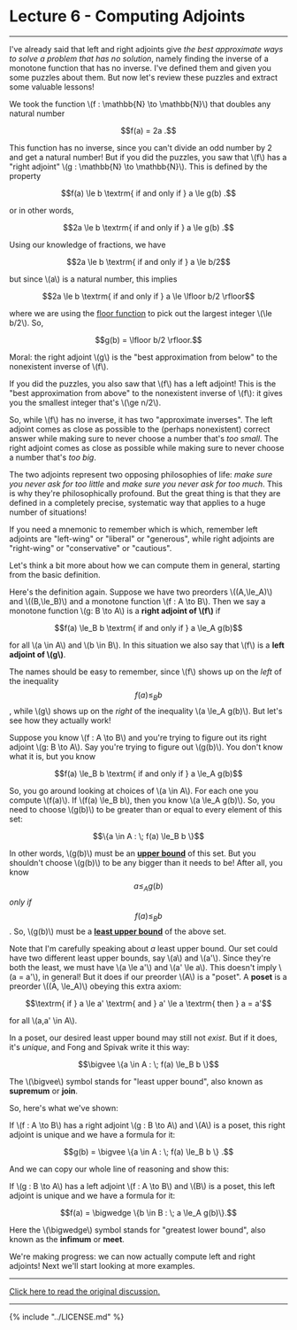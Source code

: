 # Lecture 6 - Computing Adjoints
---
I've already said that left and right adjoints give _the best
approximate ways to solve a problem that has no solution_, namely
finding the inverse of a monotone function that has no inverse. I've
defined them and given you some puzzles about them. But now let's
review these puzzles and extract some valuable lessons!

We took the function \\(f : \mathbb{N} \to \mathbb{N}\\) that doubles
any natural number

<center>$$f(a) = 2a .$$</center>

This function has no inverse, since you can't divide an odd number by
2 and get a natural number! But if you did the puzzles, you saw that
\\(f\\) has a "right adjoint" \\(g : \mathbb{N} \to \mathbb{N}\\).
This is defined by the property

<center>$$f(a) \le b \textrm{ if and only if } a \le g(b) .$$</center>

or in other words,

<center>$$2a \le b \textrm{ if and only if } a \le g(b) .$$</center>

Using our knowledge of fractions, we have

<center>$$2a \le b \textrm{ if and only if }  a \le b/2$$</center>

but since \\(a\\) is a natural number, this implies

<center>$$2a \le b \textrm{ if and only if }  a \le \lfloor b/2 \rfloor$$</center>

where we are using the [floor
function](https://en.wikipedia.org/wiki/Floor_and_ceiling_functions)
to pick out the largest integer \\(\le b/2\\). So,

<center>$$g(b) = \lfloor b/2 \rfloor.$$</center>

Moral: the right adjoint \\(g\\) is the "best approximation from
below" to the nonexistent inverse of \\(f\\).

If you did the puzzles, you also saw that \\(f\\) has a left adjoint!
This is the "best approximation from above" to the nonexistent inverse
of \\(f\\): it gives you the smallest integer that's \\(\ge n/2\\).

So, while \\(f\\) has no inverse, it has two "approximate inverses".
The left adjoint comes as close as possible to the (perhaps
nonexistent) correct answer while making sure to never choose a number
that's _too small_. The right adjoint comes as close as possible while
making sure to never choose a number that's _too big_.

The two adjoints represent two opposing philosophies of life: _make
sure you never ask for too little_ and _make sure you never ask for
too much_. This is why they're philosophically profound. But the great
thing is that they are defined in a completely precise, systematic way
that applies to a huge number of situations!

If you need a mnemonic to remember which is which, remember left
adjoints are "left-wing" or "liberal" or "generous", while right
adjoints are "right-wing" or "conservative" or "cautious".

Let's think a bit more about how we can compute them in general,
starting from the basic definition.

Here's the definition again. Suppose we have two preorders
\\((A,\le_A)\\) and \\((B,\le_B)\\) and a monotone function \\(f : A
\to B\\).  Then we say a monotone function \\(g: B \to A\\) is a
**right adjoint of \\(f\\)** if

<center>$$f(a) \le_B b  \textrm{ if and only if } a \le_A g(b)$$</center>

for all \\(a \in A\\) and \\(b \in B\\). In this situation we also say
that \\(f\\) is a **left adjoint of \\(g\\)**.

The names should be easy to remember, since \\(f\\) shows up on the
_left_ of the inequality $$f(a) \le_B b $$, while \\(g\\) shows up on
the _right_ of the inequality \\(a \le_A g(b)\\).  But let's see how
they actually work!

Suppose you know \\(f : A \to B\\) and you're trying to figure out its
right adjoint \\(g: B \to A\\). Say you're trying to figure out
\\(g(b)\\). You don't know what it is, but you know

<center>$$f(a) \le_B b  \textrm{ if and only if } a \le_A g(b)$$</center>

So, you go around looking at choices of \\(a \in A\\). For each one
you compute \\(f(a)\\).  If \\(f(a) \le_B b\\), then you know \\(a
\le_A g(b)\\). So, you need to choose \\(g(b)\\) to be greater than or
equal to every element of this set:

<center>$$\{a  \in A : \; f(a) \le_B b  \}$$</center>

In other words, \\(g(b)\\) must be an **[upper
bound](https://en.wikipedia.org/wiki/Upper_and_lower_bounds)** of this
set. But you shouldn't choose \\(g(b)\\) to be any bigger than it
needs to be! After all, you know $$a \le_A g(b)$$ _only if_ $$f(a)
\le_B b$$. So, \\(g(b)\\) must be a **[least upper
bound](https://en.wikipedia.org/wiki/Infimum_and_supremum)** of the
above set.

Note that I'm carefully speaking about _a_ least upper bound. Our set
could have two different least upper bounds, say \\(a\\) and \\(a'\\).
Since they're both the least, we must have \\(a \le a'\\) and \\(a'
\le a\\). This doesn't imply \\(a = a'\\), in general! But it does if
our preorder \\(A\\) is a "poset". A **poset** is a preorder \\((A,
\le_A)\\) obeying this extra axiom:

<center>$$\textrm{ if } a \le a'  \textrm{ and } a' \le a \textrm{ then } a = a'$$</center>

for all \\(a,a' \in A\\).

In a poset, our desired least upper bound may still not _exist_. But
if it does, it's _unique_, and Fong and Spivak write it this way:

<center>$$\bigvee \{a  \in A : \; f(a) \le_B b  \}$$</center>

The \\(\bigvee\\) symbol stands for "least upper bound", also known as
**supremum** or **join**.

So, here's what we've shown:

If \\(f : A \to B\\) has a right adjoint \\(g : B \to A\\) and \\(A\\)
is a poset, this right adjoint is unique and we have a formula for it:

<center>$$g(b) =  \bigvee \{a  \in A : \; f(a) \le_B b  \} .$$</center>

And we can copy our whole line of reasoning and show this:

If \\(g : B \to A\\) has a left adjoint \\(f : A \to B\\) and \\(B\\)
is a poset, this left adjoint is unique and we have a formula for it:

<center>$$f(a) =  \bigwedge \{b  \in B : \; a \le_A g(b)\}.$$</center>

Here the \\(\bigwedge\\) symbol stands for "greatest lower bound",
also known as the **infimum** or **meet**.

We're making progress: we can now actually compute left and right
adjoints! Next we'll start looking at more examples.

---

[Click here to read the original discussion.](https://forum.azimuthproject.org/discussion/1901/lecture-6-chapter-1-computing-adjoints/p1)

---

{% include "../LICENSE.md" %}
